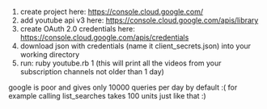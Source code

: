 1. create project here: https://console.cloud.google.com/
2. add youtube api v3 here: https://console.cloud.google.com/apis/library
3. create OAuth 2.0 credentials here: https://console.cloud.google.com/apis/credentials
4. download json with credentials (name it client_secrets.json) into your working directory
5. run: ruby youtube.rb 1 (this will print all the videos from your subscription channels not older than 1 day)

google is poor and gives only 10000 queries per day by default :( for example calling list_searches takes 100 units just like that :)
